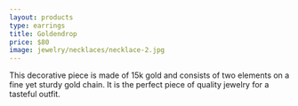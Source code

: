```yaml
---
layout: products
type: earrings
title: Goldendrop
price: $80
image: jewelry/necklaces/necklace-2.jpg
---
```



This decorative piece is made of 15k gold and consists of two elements on a fine yet sturdy gold chain. It is the perfect piece of quality jewelry for a tasteful outfit. 